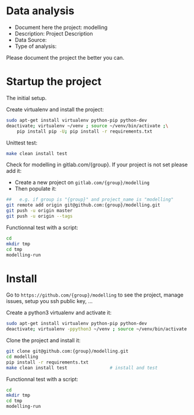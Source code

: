 # Data analysis
- Document here the project: modelling
- Description: Project Description
- Data Source:
- Type of analysis:

Please document the project the better you can.

# Startup the project

The initial setup.

Create virtualenv and install the project:
```bash
sudo apt-get install virtualenv python-pip python-dev
deactivate; virtualenv ~/venv ; source ~/venv/bin/activate ;\
    pip install pip -U; pip install -r requirements.txt
```

Unittest test:
```bash
make clean install test
```

Check for modelling in gitlab.com/{group}.
If your project is not set please add it:

- Create a new project on `gitlab.com/{group}/modelling`
- Then populate it:

```bash
##   e.g. if group is "{group}" and project_name is "modelling"
git remote add origin git@github.com:{group}/modelling.git
git push -u origin master
git push -u origin --tags
```

Functionnal test with a script:

```bash
cd
mkdir tmp
cd tmp
modelling-run
```

# Install

Go to `https://github.com/{group}/modelling` to see the project, manage issues,
setup you ssh public key, ...

Create a python3 virtualenv and activate it:

```bash
sudo apt-get install virtualenv python-pip python-dev
deactivate; virtualenv -ppython3 ~/venv ; source ~/venv/bin/activate
```

Clone the project and install it:

```bash
git clone git@github.com:{group}/modelling.git
cd modelling
pip install -r requirements.txt
make clean install test                # install and test
```
Functionnal test with a script:

```bash
cd
mkdir tmp
cd tmp
modelling-run
```
